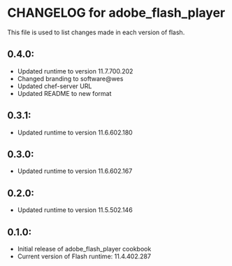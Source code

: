 # CHANGELOG for adobe_flash_player

This file is used to list changes made in each version of flash.

## 0.4.0:

* Updated runtime to version 11.7.700.202
* Changed branding to software@wes
* Updated chef-server URL
* Updated README to new format

## 0.3.1:

* Updated runtime to version 11.6.602.180

## 0.3.0:

* Updated runtime to version 11.6.602.167

## 0.2.0:

* Updated runtime to version 11.5.502.146

## 0.1.0:

* Initial release of adobe_flash_player cookbook
* Current version of Flash runtime: 11.4.402.287 